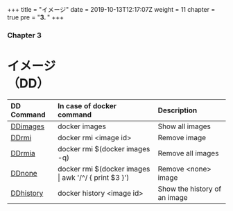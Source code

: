 +++
title = "イメージ"
date = 2019-10-13T12:17:07Z
weight = 11
chapter = true
pre = "<b>3. </b>"
+++

### Chapter 3

# イメージ<br>（DD）

|DD Command|In case of docker command|Description|
|:---|:---|:---|
|[DDimages](DDimages/)|docker images |Show all images|
|[DDrmi](ddrmi/)|docker rmi \<image id>|Remove image|
|[DDrmia](ddrmia/)|docker rmi $(docker images -q)|Remove all images|
|[DDnone](ddnone/)|docker rmi $(docker images \| awk '/^<none>/ { print $3 }')|Remove \<none> image|
|[DDhistory](ddhistory/)|docker history \<image id>|Show the history of an image|